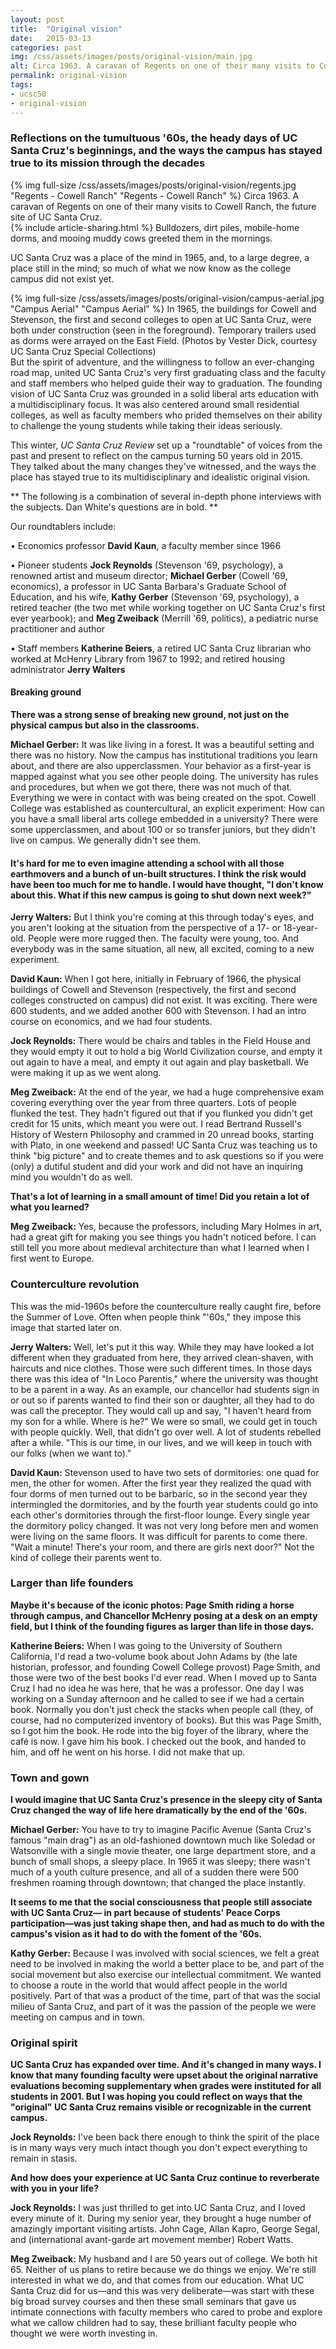 ```yaml
---
layout: post
title:  "Original vision"
date:   2015-03-13
categories: past
img: /css/assets/images/posts/original-vision/main.jpg
alt: Circa 1963. A caravan of Regents on one of their many visits to Cowell Ranch, the future site of UC Santa Cruz.  
permalink: original-vision
tags: 
- ucsc50
- original-vision
---
```


### Reflections on the tumultuous '60s, the heady days of UC Santa Cruz's beginnings, and the ways the campus has stayed true to its mission through the decades

<div class="caption">
{% img full-size /css/assets/images/posts/original-vision/regents.jpg "Regents - Cowell Ranch" "Regents - Cowell Ranch" %}
Circa 1963. A caravan of Regents on one of their many visits to Cowell Ranch, the future site of UC Santa Cruz.</div>{% include article-sharing.html %} Bulldozers, dirt piles, mobile-home dorms, and mooing muddy cows greeted them in the mornings.

UC Santa Cruz was a place of the mind in 1965, and, to a large degree, a place still in the mind; so much of what we now know as the college campus did not exist yet.

<div class="caption">
{% img full-size /css/assets/images/posts/original-vision/campus-aerial.jpg "Campus Aerial" "Campus Aerial" %}
In 1965, the buildings for Cowell and Stevenson, the first and second colleges to open at UC Santa Cruz, were both under construction (seen in the foreground). Temporary trailers used as dorms were arrayed on the East Field. (Photos by Vester Dick, courtesy UC Santa Cruz Special Collections)</div>But the spirit of adventure, and the willingness to follow an ever-changing road map, united UC Santa Cruz's very first graduating class and the faculty and staff members who helped guide their way to graduation. The founding vision of UC Santa Cruz was grounded in a solid liberal arts education with a multidisciplinary focus. It was also centered around small residential colleges, as well as faculty members who prided themselves on their ability to challenge the young students while taking their ideas seriously.

This winter, *UC Santa Cruz Review* set up a "roundtable" of voices from the past and present to reflect on the campus turning 50 years old in 2015. They talked about the many changes they've witnessed, and the ways the place has stayed true to its multidisciplinary and idealistic original vision.

** The following is a combination of several in-depth phone interviews with the subjects. Dan White's questions are in bold. **

Our roundtablers include:

• Economics professor **David Kaun**, a faculty member since 1966

• Pioneer students **Jock Reynolds** (Stevenson '69, psychology), a renowned artist and museum director; **Michael Gerber** (Cowell '69, economics), a professor in UC Santa Barbara's Graduate School of Education, and his wife, **Kathy Gerber** (Stevenson '69, psychology), a retired teacher (the two met while working together on UC Santa Cruz's first ever yearbook); and **Meg Zweiback** (Merrill '69, politics), a pediatric nurse practitioner and author

• Staff members **Katherine Beiers**, a retired UC Santa Cruz librarian who worked at McHenry Library from 1967 to 1992; and retired housing administrator **Jerry Walters**

#### Breaking ground
**There was a strong sense of breaking new ground, not just on the physical campus but also in the classrooms.**

**Michael Gerber:** It was like living in a forest. It was a beautiful setting and there was no history. Now the campus has institutional traditions you learn about, and there are also upperclassmen. Your behavior as a first-year is mapped against what you see other people doing. The university has rules and procedures, but when we got there, there was not much of that. Everything we were in contact with was being created on the spot. Cowell College was established as countercultural, an explicit experiment: How can you have a small liberal arts college embedded in a university? There were some upperclassmen, and about 100 or so transfer juniors, but they didn't live on campus. We generally didn't see them.

#### It's hard for me to even imagine attending a school with all those earthmovers and a bunch of un-built structures. I think the risk would have been too much for me to handle. I would have thought, "I don't know about this. What if this new campus is going to shut down next week?"

**Jerry Walters:** But I think you're coming at this through today's eyes, and you aren't looking at the situation from the perspective of a 17- or 18-year-old. People were more rugged then. The faculty were young, too. And everybody was in the same situation, all new, all excited, coming to a new experiment.

**David Kaun:** When I got here, initially in February of 1966, the physical buildings of Cowell and Stevenson (respectively, the first and second colleges constructed on campus) did not exist. It was exciting. There were 600 students, and we added another 600 with Stevenson. I had an intro course on economics, and we had four students.

**Jock Reynolds:** There would be chairs and tables in the Field House and they would empty it out to hold a big World Civilization course, and empty it out again to have a meal, and empty it out again and play basketball. We were making it up as we went along.

**Meg Zweiback:** At the end of the year, we had a huge comprehensive exam covering everything over the year from three quarters. Lots of people flunked the test. They hadn't figured out that if you flunked you didn't get credit for 15 units, which meant you were out. I read Bertrand Russell's History of Western Philosophy and crammed in 20 unread books, starting with Plato, in one weekend and passed! UC Santa Cruz was teaching us to think "big picture" and to create themes and to ask questions so if you were (only) a dutiful student and did your work and did not have an inquiring mind you wouldn't do as well.

**That's a lot of learning in a small amount of time! Did you retain a lot of what you learned?**

**Meg Zweiback:** Yes, because the professors, including Mary Holmes in art, had a great gift for making you see things you hadn't noticed before. I can still tell you more about medieval architecture than what I learned when I first went to Europe.

### Counterculture revolution
This was the mid-1960s before the counterculture really caught fire, before the Summer of Love. Often when people think "'60s," they impose this image that started later on.

**Jerry Walters:** Well, let's put it this way. While they may have looked a lot different when they graduated from here, they arrived clean-shaven, with haircuts and nice clothes. Those were such different times. In those days there was this idea of "In Loco Parentis," where the university was thought to be a parent in a way. As an example, our chancellor had students sign in or out so if parents wanted to find their son or daughter, all they had to do was call the preceptor. They would call up and say, "I haven't heard from my son for a while. Where is he?" We were so small, we could get in touch with people quickly. Well, that didn't go over well. A lot of students rebelled after a while. "This is our time, in our lives, and we will keep in touch with our folks (when we want to)."

**David Kaun:** Stevenson used to have two sets of dormitories: one quad for men, the other for women. After the first year they realized the quad with four dorms of men turned out to be barbaric, so in the second year they intermingled the dormitories, and by the fourth year students could go into each other's dormitories through the first-floor lounge. Every single year the dormitory policy changed. It was not very long before men and women were living on the same floors. It was difficult for parents to come there. "Wait a minute! There's your room, and there are girls next door?" Not the kind of college their parents went to.

### Larger than life founders
**Maybe it's because of the iconic photos: Page Smith riding a horse through campus, and Chancellor McHenry posing at a desk on an empty field, but I think of the founding figures as larger than life in those days.**

**Katherine Beiers:** When I was going to the University of Southern California, I'd read a two-volume book about John Adams by (the late historian, professor, and founding Cowell College provost) Page Smith, and those were two of the best books I'd ever read. When I moved up to Santa Cruz I had no idea he was here, that he was a professor. One day I was working on a Sunday afternoon and he called to see if we had a certain book. Normally you don't just check the stacks when people call (they, of course, had no computerized inventory of books). But this was Page Smith, so I got him the book. He rode into the big foyer of the library, where the café is now. I gave him his book. I checked out the book, and handed to him, and off he went on his horse. I did not make that up.

### Town and gown
**I would imagine that UC Santa Cruz's presence in the sleepy city of Santa Cruz changed the way of life here dramatically by the end of the '60s.**

**Michael Gerber:** You have to try to imagine Pacific Avenue (Santa Cruz's famous "main drag") as an old-fashioned downtown much like Soledad or Watsonville with a single movie theater, one large department store, and a bunch of small shops, a sleepy place. In 1965 it was sleepy; there wasn't much of a youth culture presence, and all of a sudden there were 500 freshmen roaming through downtown; that changed the place instantly.

**It seems to me that the social consciousness that people still associate with UC Santa Cruz— in part because of students' Peace Corps participation—was just taking shape then, and had as much to do with the campus's vision as it had to do with the foment of the '60s.**

**Kathy Gerber:** Because I was involved with social sciences, we felt a great need to be involved in making the world a better place to be, and part of the social movement but also exercise our intellectual commitment. We wanted to choose a route in the world that would affect people in the world positively. Part of that was a product of the time, part of that was the social milieu of Santa Cruz, and part of it was the passion of the people we were meeting on campus and in town.

### Original spirit
**UC Santa Cruz has expanded over time. And it's changed in many ways. I know that many founding faculty were upset about the original narrative evaluations becoming supplementary when grades were instituted for all students in 2001. But I was hoping you could reflect on ways that the "original" UC Santa Cruz remains visible or recognizable in the current campus.**

**Jock Reynolds:** I've been back there enough to think the spirit of the place is in many ways very much intact though you don't expect everything to remain in stasis.

**And how does your experience at UC Santa Cruz continue to reverberate with you in your life?**

**Jock Reynolds:** I was just thrilled to get into UC Santa Cruz, and I loved every minute of it. During my senior year, they brought a huge number of amazingly important visiting artists. John Cage, Allan Kapro, George Segal, and (international avant-garde art movement member) Robert Watts.

**Meg Zweiback:** My husband and I are 50 years out of college. We both hit 65. Neither of us plans to retire because we do things we enjoy. We're still interested in what we do, and that comes from our education. What UC Santa Cruz did for us—and this was very deliberate—was start with these big broad survey courses and then these small seminars that gave us intimate connections with faculty members who cared to probe and explore what we callow children had to say, these brilliant faculty people who thought we were worth investing in.